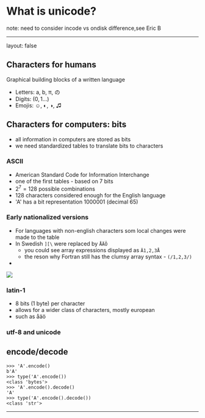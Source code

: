 # What is unicode?

note: need to consider incode vs ondisk difference,see Eric B

---

layout: false

## Characters for humans

Graphical building blocks of a written language

* Letters: a, b, π, の
* Digits: $(0, 1...)$
* Emojis: ☺, ◐, ◑, ♫

## Characters for computers: bits

* all information in computers are stored as bits
* we need standardized tables to translate bits to characters

### ASCII

* American Standard Code for Information Interchange
* one of the first tables - based on 7 bits
* $2^7 = 128$ possible combinations
* 128 characters considered enough for the English language
* 'A' has a bit representation 1000001 (decimal 65)

### Early nationalized versions

* For languages with non-english characters som local changes were made to the table
* In Swedish `][\` were replaced by `ÅÄÖ`
    - you could see array expressions displayed as `Ä1,2,3Å`
    - the reson why Fortran still has the clumsy array syntax - `(/1,2,3/)`
*

<img src="ascii.jpeg">

### latin-1

* 8 bits (1 byte) per character
* allows for a wider class of characters, mostly european
* such as åäö

### utf-8 and unicode

## encode/decode

~~~
>>> 'A'.encode()
b'A'
>>> type('A'.encode())
<class 'bytes'>
>>> 'A'.encode().decode()
'A'
>>> type('A'.encode().decode())
<class 'str'>
~~~

---



